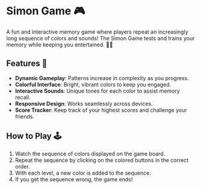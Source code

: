 # Simon Game 🎮

A fun and interactive memory game where players repeat an increasingly long sequence of colors and sounds! The Simon Game tests and trains your memory while keeping you entertained. 🧠✨

## Features 🚀
- **Dynamic Gameplay**: Patterns increase in complexity as you progress.
- **Colorful Interface**: Bright, vibrant colors to keep you engaged.
- **Interactive Sounds**: Unique tones for each color to assist memory recall.
- **Responsive Design**: Works seamlessly across devices.
- **Score Tracker**: Keep track of your highest scores and challenge your friends.

## How to Play 🕹️
1. Watch the sequence of colors displayed on the game board.
2. Repeat the sequence by clicking on the colored buttons in the correct order.
3. With each level, a new color is added to the sequence.
4. If you get the sequence wrong, the game ends!

